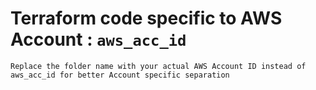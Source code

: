 # Terraform code specific to AWS Account : `aws_acc_id`

```code
Replace the folder name with your actual AWS Account ID instead of aws_acc_id for better Account specific separation
```